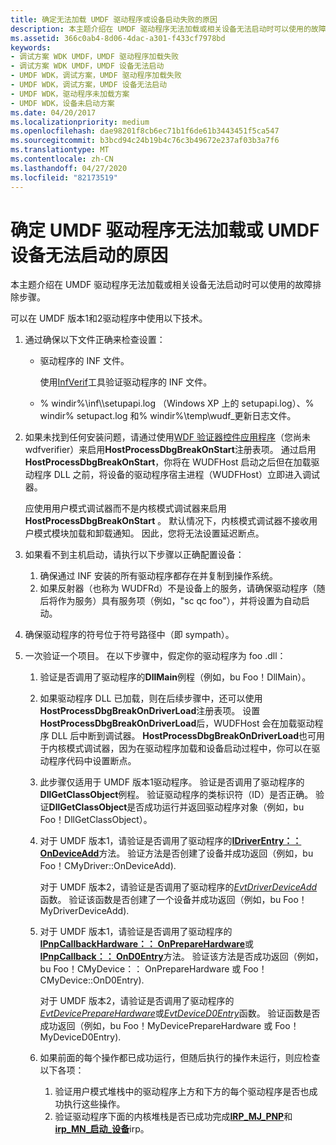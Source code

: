 ```yaml
---
title: 确定无法加载 UMDF 驱动程序或设备启动失败的原因
description: 本主题介绍在 UMDF 驱动程序无法加载或相关设备无法启动时可以使用的故障排除步骤。
ms.assetid: 366c0ab4-8d06-4dac-a301-f433cf7978bd
keywords:
- 调试方案 WDK UMDF，UMDF 驱动程序加载失败
- 调试方案 WDK UMDF，UMDF 设备无法启动
- UMDF WDK，调试方案，UMDF 驱动程序加载失败
- UMDF WDK，调试方案，UMDF 设备无法启动
- UMDF WDK，驱动程序未加载方案
- UMDF WDK，设备未启动方案
ms.date: 04/20/2017
ms.localizationpriority: medium
ms.openlocfilehash: dae98201f8cb6ec71b1f6de61b3443451f5ca547
ms.sourcegitcommit: b3bcd94c24b19b4c76c3b49672e237af03b3a7f6
ms.translationtype: MT
ms.contentlocale: zh-CN
ms.lasthandoff: 04/27/2020
ms.locfileid: "82173519"
---
```

# <a name="determining-why-the-umdf-driver-fails-to-load-or-the-umdf-device-fails-to-start"></a>确定 UMDF 驱动程序无法加载或 UMDF 设备无法启动的原因


本主题介绍在 UMDF 驱动程序无法加载或相关设备无法启动时可以使用的故障排除步骤。

可以在 UMDF 版本1和2驱动程序中使用以下技术。

1.  通过确保以下文件正确来检查设置：
    -   驱动程序的 INF 文件。

        使用[InfVerif](https://docs.microsoft.com/windows-hardware/drivers/devtest/infverif)工具验证驱动程序的 INF 文件。

    -   % windir%\\inf\\\\setupapi.log （Windows XP 上的 setupapi.log）、% windir% setupact.log 和% windir%\\temp\\wudf\_更新日志文件。

2.  如果未找到任何安装问题，请通过使用[WDF 验证器控件应用程序](https://docs.microsoft.com/windows-hardware/drivers/devtest/wdf-verifier-control-application)（您尚未 wdfverifier）来启用**HostProcessDbgBreakOnStart**注册表项。 通过启用**HostProcessDbgBreakOnStart**，你将在 WUDFHost 启动之后但在加载驱动程序 DLL 之前，将设备的驱动程序宿主进程（WUDFHost）立即进入调试器。

    应使用用户模式调试器而不是内核模式调试器来启用**HostProcessDbgBreakOnStart** 。 默认情况下，内核模式调试器不接收用户模式模块加载和卸载通知。 因此，您将无法设置延迟断点。

3.  如果看不到主机启动，请执行以下步骤以正确配置设备：
    1.  确保通过 INF 安装的所有驱动程序都存在并复制到操作系统。
    2.  如果反射器（也称为 WUDFRd）不是设备上的服务，请确保驱动程序（随后将作为服务）具有服务项（例如，"sc qc foo"），并将设置为自动启动。

4.  确保驱动程序的符号位于符号路径中（即 sympath）。

5.  一次验证一个项目。 在以下步骤中，假定你的驱动程序为 foo .dll：
    1.  验证是否调用了驱动程序的**DllMain**例程（例如，bu Foo！DllMain）。
    2.  如果驱动程序 DLL 已加载，则在后续步骤中，还可以使用**HostProcessDbgBreakOnDriverLoad**注册表项。 设置**HostProcessDbgBreakOnDriverLoad**后，WUDFHost 会在加载驱动程序 DLL 后中断到调试器。 **HostProcessDbgBreakOnDriverLoad**也可用于内核模式调试器，因为在驱动程序加载和设备启动过程中，你可以在驱动程序代码中设置断点。
    3.  此步骤仅适用于 UMDF 版本1驱动程序。 验证是否调用了驱动程序的**DllGetClassObject**例程。 验证驱动程序的类标识符（ID）是否正确。 验证**DllGetClassObject**是否成功运行并返回驱动程序对象（例如，bu Foo！DllGetClassObject）。

    4.  对于 UMDF 版本1，请验证是否调用了驱动程序的[**IDriverEntry：： OnDeviceAdd**](https://docs.microsoft.com/windows-hardware/drivers/ddi/wudfddi/nf-wudfddi-idriverentry-ondeviceadd)方法。 验证方法是否创建了设备并成功返回（例如，bu Foo！CMyDriver::OnDeviceAdd).

        对于 UMDF 版本2，请验证是否调用了驱动程序的[*EvtDriverDeviceAdd*](https://docs.microsoft.com/windows-hardware/drivers/ddi/wdfdriver/nc-wdfdriver-evt_wdf_driver_device_add)函数。 验证该函数是否创建了一个设备并成功返回（例如，bu Foo！MyDriverDeviceAdd).

    5.  对于 UMDF 版本1，请验证是否调用了驱动程序的[**IPnpCallbackHardware：： OnPrepareHardware**](https://docs.microsoft.com/windows-hardware/drivers/ddi/wudfddi/nf-wudfddi-ipnpcallbackhardware-onpreparehardware)或[**IPnpCallback：： OnD0Entry**](https://docs.microsoft.com/windows-hardware/drivers/ddi/wudfddi/nf-wudfddi-ipnpcallback-ond0entry)方法。 验证该方法是否成功返回（例如，bu Foo！CMyDevice：： OnPrepareHardware 或 Foo！CMyDevice::OnD0Entry).

        对于 UMDF 版本2，请验证是否调用了驱动程序的[*EvtDevicePrepareHardware*](https://docs.microsoft.com/windows-hardware/drivers/ddi/wdfdevice/nc-wdfdevice-evt_wdf_device_prepare_hardware)或[*EvtDeviceD0Entry*](https://docs.microsoft.com/windows-hardware/drivers/ddi/wdfdevice/nc-wdfdevice-evt_wdf_device_d0_entry)函数。 验证函数是否成功返回（例如，bu Foo！MyDevicePrepareHardware 或 Foo！MyDeviceD0Entry).

    6.  如果前面的每个操作都已成功运行，但随后执行的操作未运行，则应检查以下各项：
        1.  验证用户模式堆栈中的驱动程序上方和下方的每个驱动程序是否也成功执行这些操作。
        2.  验证驱动程序下面的内核堆栈是否已成功完成[**IRP\_MJ\_PNP**](https://docs.microsoft.com/windows-hardware/drivers/kernel/irp-mj-pnp)和[**irp\_MN\_启动\_设备**](https://docs.microsoft.com/windows-hardware/drivers/kernel/irp-mn-start-device)irp。

 

 





